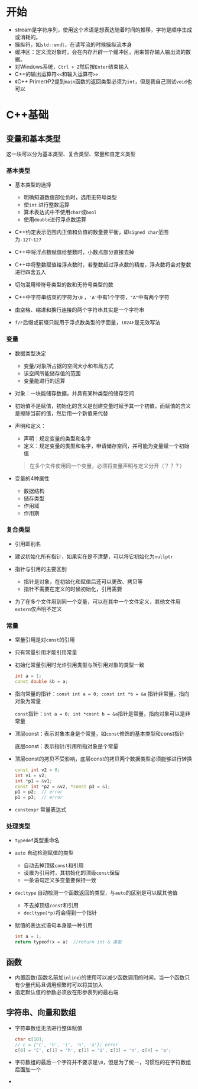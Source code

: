 # 开始

- stream是字符序列，使用这个术语是想表达随着时间的推移，字符是顺序生成或消耗的。
- 操纵符，如`std::endl`，在读写流的时候操纵流本身
- 缓冲区：定义流对象时，会在内存开辟一个缓冲区，用来暂存输入输出流的数据。
- 对Windows系统，`Ctrl + Z`然后按`Enter`结束输入
- C++的输出运算符`<<`和输入运算符`>>`
- 《C++ Primer》P2提到`main`函数的返回类型必须为`int`，但是我自己测试`void`也可以

# C++基础

## 变量和基本类型

这一块可以分为基本类型、复合类型、常量和自定义类型

### 基本类型

- 基本类型的选择

  - 明确知道数值部位负时，选用无符号类型
  - 使`int` 进行整数运算
  - 算术表达式中不使用`char`或`bool`
  - 使用`double`进行浮点数运算
  
- C++约定表示范围内正值和负值的数量要平衡，即`signed char`范围为`-127~127`

- C++中将浮点数赋值给整数时，小数点部分直接去掉

- C++中将整数赋值给浮点数时，若整数超过浮点数的精度，浮点数将会对整数进行四舍五入

- 切勿混用带符号类型的数和无符号类型的数

- C++中字符串结束的字符为`\0` ，`'A'`中有1个字符，`"A"`中有两个字符

- 由空格、缩进和换行连接的两个字符串其实是一个字符串

- `f/F`后缀或前缀只能用于浮点数类型的字面量，`1024F`是无效写法

### 变量

- 数据类型决定
  - 变量/对象所占据的空间大小和布局方式
  - 该空间所能储存值的范围
  - 变量能进行的运算

- 对象：一块能储存数据，并具有某种类型的储存空间

- 初始值不是赋值，初始化的含义是创建变量时赋予其一个初值，而赋值的含义是擦除当前的值，然后用一个新值来代替

- 声明和定义：
  - 声明：规定变量的类型和名字
  - 定义：规定变量的类型和名字，申请储存空间，并可能为变量赋一个初始值
  >  在多个文件使用同一个变量，必须将变量声明与定义分开（？？？）

- 变量的4种属性
  - 数据结构
  - 储存类型
  - 作用域
  - 作用期

### 复合类型

- 引用即别名

- 建议初始化所有指针，如果实在是不清楚，可以将它初始化为`nullptr`

- 指针与引用的主要区别

  - 指针是对象，在初始化和赋值后还可以更改、拷贝等
  - 指针不需要在定义的时候初始化，引用需要

- 为了在多个文件用到同一个变量，可以在其中一个文件定义，其他文件用`extern`仅声明不定义

### 常量

-  常量引用是对`const`的引用

- 只有常量引用才能引用常量

- 初始化常量引用时允许引用类型与所引用对象的类型一致

  ```c++
  int a = 1;
  const double &b = a;
  ```

- 指向常量的指针：`const int a = 0; const int *b = &a` 指针非常量，指向对象为常量

  `const`指针：`int a = 0; int *cosnt b = &a`指针是常量，指向对象可以是非常量
  
- 顶层const：表示对象本身是个常量，如`const`修饰的基本类型和const指针

  底层const：表示指针/引用所指对象是个常量

- 顶层const的拷贝不受影响，底层const的拷贝两个数据类型必须能够进行转换

  ```c++
  const int v2 = 0;
  int v1 = v2;
  int *p1 = &v1;
  const int *p2 = &v2, *const p3 = &i;
  p1 = p2;	// error
  p1 = p3;	// error
  ```

- `constexpr` 常量表达式

### 处理类型

- `typedef`类型重命名

- `auto` 自动检测赋值的类型
  - 自动去掉顶级`const`和引用
  - 设置为引用时，其初始化的顶级`const`保留
  - 一条语句定义多变量要保持一致
- `decltype` 自动检测一个函数返回的类型，与`auto`的区别是可以赋其他值
  - 不去掉顶级`const`和引用
  - `decltype(*p)`将会得到一个指针

- 赋值的表达式语句本身是一种引用

  ```C++
  int a = 1;	
  return typeof(x = a)	//return int & 类型
  ```

  

## 函数

- 内置函数(函数名前加`inline`)的使用可以减少函数调用的时间，当一个函数只有少量代码且调用频繁时可以将其加入
- 指定默认值的参数必须放在形参表列的最右端

## 字符串、向量和数组

- 字符串数组无法进行整体赋值

  ```c++
  char c[10];
  // c = {'C', 'h', 'i', 'n', 'a'}; error
  c[0] = 'C', c[1] = 'h', c[2] = 'i', c[3] = 'n', c[4] = 'a';
  ```

- 字符数组的最后一个字符并不要求是`\0`，但是为了统一，习惯性的在字符数组后面加一个
- 